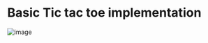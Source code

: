 # Basic Tic tac toe implementation
![image](https://github.com/user-attachments/assets/869de1eb-815c-4685-b016-30495c9cd0aa)
